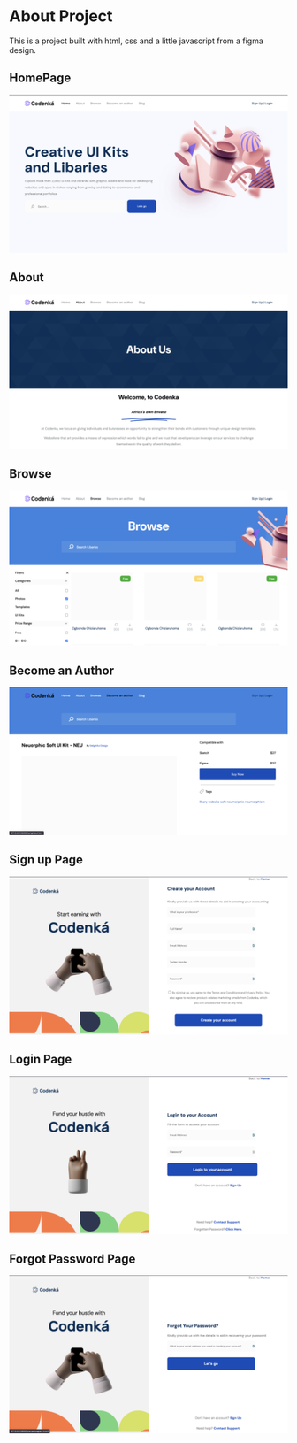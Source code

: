 # About Project

This is a project built with html, css and a little javascript from a figma design.

## HomePage 
 <img src="./assets/img/readme%20visuals/Screenshot%202023-10-03%20at%2023.36.41.png">

## About 
<img src="./assets/img/readme visuals/Screenshot 2023-10-03 at 23.30.29.png">

## Browse
<img src="./assets/img/readme visuals/Screenshot 2023-10-03 at 23.30.39.png">

## Become an Author
<img src="./assets/img/readme%20visuals/Screenshot%202023-10-03%20at%2023.30.53.png">

## Sign up Page
<img src="./assets/img/readme visuals/Screenshot 2023-10-03 at 23.31.05.png">

## Login Page
<img src="./assets/img/readme visuals/Screenshot 2023-10-03 at 23.31.17.png">

## Forgot Password Page
<img src="./assets/img/readme visuals/Screenshot 2023-10-03 at 23.31.26.png">